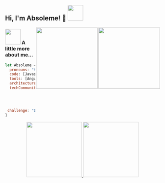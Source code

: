 <!--### Hi there 👋-->

<h2> Hi, I'm Absoleme! 👋 <img src="https://media.giphy.com/media/mGcNjsfWAjY5AEZNw6/giphy.gif" width="50"></h2>

<img align='right' src='https://user-images.githubusercontent.com/5713670/87202985-820dcb80-c2b6-11ea-9f56-7ec461c497c3.gif' width='200"'>
<img align='right' src='https://user-images.githubusercontent.com/46051058/127393020-063a7396-41ed-4b05-bd47-c64a44a96367.gif'  width='200"'>



<!--
**Absoleme/Absoleme** is a ✨ _special_ ✨ repository because its `README.md` (this file) appears on your GitHub profile.

Here are some ideas to get you started:

- 🔭 I’m currently working on ...
- 🌱 I’m currently learning ...
- 👯 I’m looking to collaborate on ...
- 🤔 I’m looking for help with ...
- 💬 Ask me about ...
- 📫 How to reach me: ...
- 😄 Pronouns: ...
- ⚡ Fun fact: ...
-->

### <img src="https://media.giphy.com/media/VgCDAzcKvsR6OM0uWg/giphy.gif" width="50"> A little more about me...  

```javascript
let Absoleme = {
  pronouns: "he" | "his",
  code: [Javascript, Typescript, HTML, CSS, Php, Java],
  tools: [Angular, Docker],
  architecture: ["microservices"],
  techCommunities: {
                        coorganizer: "AfroPython",
                        speaker: "Latinity",
                        mentor: "EducaTRANSforma"
                      },
 challenge: "I am doing the #100DaysOfCode challenge focused on react and typescript"
}
```

<p align="center">
  <a href="https://github.com/godwinKvg"><img height="180em" src="https://github-readme-stats-eight-theta.vercel.app/api?username=Absoleme&show_icons=true&theme=shades-of-purple&include_all_commits=true&count_private=true" style="max-width:100%;">
  <img height="180em"  src="https://github-readme-stats-eight-theta.vercel.app/api/top-langs/?username=Absoleme&layout=compact&exclude_lang=java+r&theme=shades-of-purple" style="max-width:100%;">
</a>

  </p>
